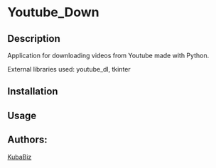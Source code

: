 # Youtube_Down
## Description
Application for downloading videos from Youtube made with Python.  

External libraries used: youtube_dl, tkinter
## Installation

## Usage

## Authors:
[KubaBiz](https://github.com/KubaBiz)
